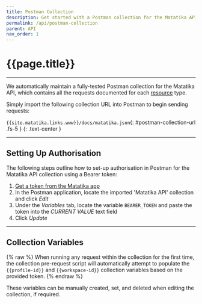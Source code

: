 ```yaml
---
title: Postman Collection
description: Get started with a Postman collection for the Matatika API - contains all the requests and documentation.
permalink: /api/postman-collection
parent: API
nav_order: 1
---
```


# {{page.title}}

---

We automatically maintain a fully-tested Postman collection for the Matatika API, which contains all the requests documented for each [resource](resources) type.

Simply import the following collection URL into Postman to begin sending requests:

`{{site.matatika.links.www}}/docs/matatika.json`{: #postman-collection-url .fs-5 }
{: .text-center }

---

## Setting Up Authorisation

The following steps outline how to set-up authorisation in Postman for the Matatika API collection using a Bearer token:

1. [Get a token from the Matatika app]({{site.baseurl}}/security#getting-a-developer-token)
2. In the Postman application, locate the imported 'Matatika API' collection and click *Edit*
3. Under the *Variables* tab, locate the variable `BEARER_TOKEN` and paste the token into the *CURRENT VALUE* text field
4. Click *Update*

---

## Collection Variables

{% raw %}
When running any request within the collection for the first time, the collection pre-request script will automatically attempt to populate the `{{profile-id}}` and `{{workspace-id}}` collection variables based on the provided token.
{% endraw %}

These variables can be manually created, set, and deleted when editing the collection, if required.
